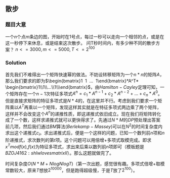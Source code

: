 ## 散步

### 题目大意
一个$n$个点$m$条边的图，开始时在$1$号点，每过一秒可以走向一个相邻的点，或是在这一秒停下来休息，或是结束这次散步。
问T秒时间内，有多少种不同的散步方案？
$n<=3000,m<=5000,T<=2^{100}$

### Solution
首先我们不难得出一个矩阵快速幂的做法。不妨设转移矩阵为一个$n*n$的矩阵$A$，那么我们要求的即为$\begin{bmatrix}1  1  ...  1\end{bmatrix}*A^T* \begin{bmatrix}1\\1\\...\\1\\\end{bmatrix}$，由$Hamilton-Cayley$定理可知，一个矩阵存在一个$n-1$次特征多项式$A^{n}=c_{1}*A^{n-1}+c_{2}*A^{n-2}+...+c_{n}*A^{0}$。但是直接求矩阵的特征多项式是$N*4$的，在这里并不行。考虑到我们要求一个矩阵乘以$A^T$再乘以一个矩阵，发现这样其实就是在特征多项式两边乘了两个矩阵，这样并不会改变这个$A^{n}$的递推性质，即这递推式依旧成立。现在我们将矩阵转化成了一个数，这样求递推式就可以更快得求了。先通过$N*M$的$DP$预处理出答案前几项，然后我们通过$BM$算法($Berlekamp-Massey$)可以在$N^2$的时间复杂度内求出这个递推式$c_{i}$。求出递推式后，便是一个这样的问题，已知一个数列前$n$项和$n$阶递推式，求次数列的第$t$项。这个问题可以用倍增+多项式取模完成。即求$x^{T} mod f(x)$,$f(x)$为特征多项式，求出来后乘以数列前$n$项即可（模板题是$BZOJ4162: shlw loves matrix II$）。那么这题就做完了。

时间复杂度$O(N*M+NlogNlogT)$（第一次出题，感觉很有趣。多项式倍增+取模常数较大，原来$T$想放$2^{10000}$，但是跑得超级慢，于是$T$放了$2^{100}$）。
